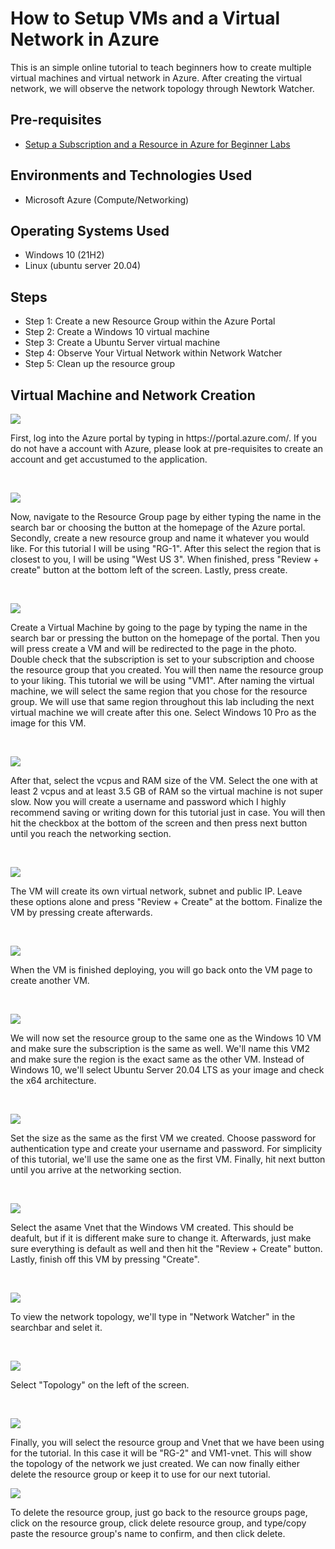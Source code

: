 <p align="center">
</p>

<h1>How to Setup VMs and a Virtual Network in Azure</h1>
This is an simple online tutorial to teach beginners how to create multiple virtual machines and virtual network in Azure. After creating the virtual network, we will observe the network topology through Newtork Watcher.<br />

<h2>Pre-requisites </h2>

- [Setup a Subscription and a Resource in Azure for Beginner Labs](https://github.com/BroderickSession/setup-azure-sub-and-resourc)
<h2>Environments and Technologies Used</h2>

- Microsoft Azure (Compute/Networking)

<h2>Operating Systems Used </h2>

- Windows 10 (21H2)
- Linux (ubuntu server 20.04)

<h2>Steps</h2>

- Step 1: Create a new Resource Group within the Azure Portal
- Step 2: Create a Windows 10 virtual machine
- Step 3: Create a Ubuntu Server virtual machine
- Step 4: Observe Your Virtual Network within Network Watcher
- Step 5: Clean up the resource group


<h2>Virtual Machine and Network Creation</h2>

<p>
<img src="https://i.imgur.com/pXKn1Uq.png"/>
</p>
<p>
First, log into the Azure portal by typing in https://portal.azure.com/. If you do not have a account with Azure, please look at pre-requisites to create an account and get accustumed to the application.
</p>
<br />

<p>
<img src="https://i.imgur.com/sSUHU1L.png"/>
</p>
<p>
Now, navigate to the Resource Group page by either typing the name in the search bar or choosing the button at the homepage of the Azure portal. Secondly, create a new resource group and name it whatever you would like. For this tutorial I will be using "RG-1". After this select the region that is closest to you, I will be using "West US 3". When finished, press "Review + create" button at the bottom left of the screen. Lastly, press create.
</p>
<br />

<p>
<img src="https://i.imgur.com/CdBRuok.png"/>
</p>
<p>
Create a Virtual Machine by going to the page by typing the name in the search bar or pressing the button on the homepage of the portal. Then you will press create a VM and will be redirected to the page in the photo. Double check that the subscription is set to your subscription and choose the resource group that you created. You will then name the resource group to your liking. This tutorial we will be using "VM1". After naming the virtual machine, we will select the same region that you chose for the resource group. We will use that same region throughout this lab including the next virtual machine we will create after this one. Select Windows 10 Pro as the image for this VM.
</p>
<br />

<p>
<img src="https://i.imgur.com/RheRutU.png"/>
</p>
<p>
After that, select the vcpus and RAM size of the VM. Select the one with at least 2 vcpus and at least 3.5 GB of RAM so the virtual machine is not super slow. Now you will create a username and password which I highly recommend saving or writing down for this tutorial just in case. You will then hit the checkbox at the bottom of the screen and then press next button until you reach the networking section. 
</p>
<br />

<p>
<img src="https://i.imgur.com/iot8mYa.png"/>
</p>
<p>
The VM will create its own virtual network, subnet and public IP. Leave these options alone and press "Review + Create" at the bottom. Finalize the VM by pressing create afterwards.
</p>
<br />

<p>
<img src="https://i.imgur.com/PjHBWaP.png"/>
</p>
<p>
When the VM is finished deploying, you will go back onto the VM page to create another VM.
</p>
<br />

<p>
<img src="https://i.imgur.com/JEdneqB.png"/>
</p>
<p>
We will now set the resource group to the same one as the Windows 10 VM and make sure the subscription is the same as well. We'll name this VM2 and make sure the region is the exact same as the other VM. Instead of Windows 10, we'll select Ubuntu Server 20.04 LTS as your image and check the x64 architecture.
</p>
<br />

<p>
<img src="https://i.imgur.com/54oAUBx.png"/>
</p>
<p>
Set the size as the same as the first VM we created. Choose password for authentication type and create your username and password. For simplicity of this tutorial, we'll use the same one as the first VM. Finally, hit next button until you arrive at the networking section.
</p>
<br />

<p>
<img src="https://i.imgur.com/5uxTLhS.png"/>
</p>
<p>
Select the asame Vnet that the Windows VM created. This should be deafult, but if it is different make sure to change it. Afterwards, just make sure everything is default as well and then hit the "Review + Create" button. Lastly, finish off this VM by pressing "Create".
</p>
<br />

<p>
<img src="https://i.imgur.com/eP4NtcA.png"/>
</p>
<p>
To view the network topology, we'll type in "Network Watcher" in the searchbar and selet it.
</p>
<br />

<p>
<img src="https://i.imgur.com/Nw6E1xs.png"/>
</p>
<p>
Select "Topology" on the left of the screen.
</p>
<br />

<p>
<img src="https://i.imgur.com/yX4dsyq.png"/>
</p>
<p>
Finally, you will select the resource group and Vnet that we have been using for the tutorial. In this case it will be "RG-2" and VM1-vnet. This will show the topology of the network we just created. We can now finally either delete the resource group or keep it to use for our next tutorial.
  
  <p>
<img src="https://i.imgur.com/TZXjAuP.png"/>
</p>
<p>
To delete the resource group, just go back to the resource groups page, click on the resource group, click delete resource group, and type/copy paste the resource group's name to confirm, and then click delete.
